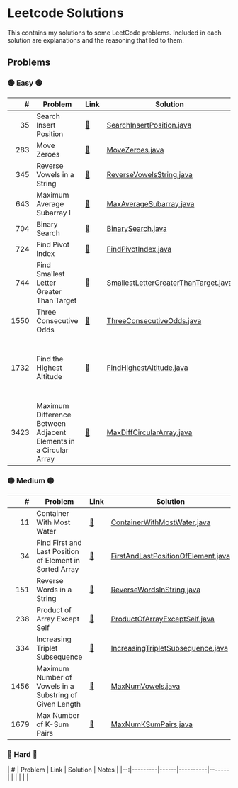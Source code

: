 <H1> Leetcode Solutions </H1> 
This contains my solutions to some LeetCode problems. Included in each solution are explanations and the reasoning that led to them. 



<H2> Problems </H2>

<H3> 🟢 Easy 🟢 </H3>

| # | Problem | Link | Solution | Notes |
|--:|---------|------|----------|-------|
| 35 | Search Insert Position | [🔗](https://leetcode.com/problems/search-insert-position/) | [SearchInsertPosition.java](src/Easy/SearchInsertPosition_35.java) | Binary Search | 
| 283 | Move Zeroes | [🔗](https://leetcode.com/problems/move-zeroes/description/) | [MoveZeroes.java](src/Easy/MoveZeroes_283.java) | |
| 345 | Reverse Vowels in a String | [🔗](https://leetcode.com/problems/reverse-vowels-of-a-string/description/) | [ReverseVowelsString.java](src/Easy/ReverseVowelsString_345.java) | Stack |
| 643 | Maximum Average Subarray I | [🔗](https://leetcode.com/problems/maximum-average-subarray-i/) | [MaxAverageSubarray.java](src/Easy/MaxAverageSubarray_643.java) | |
| 704 | Binary Search | [🔗](https://leetcode.com/problems/binary-search/) | [BinarySearch.java](src/Easy/BinarySearch_704.java) | Binary Search | 
| 724 | Find Pivot Index | [🔗](https://leetcode.com/problems/find-pivot-index/) | [FindPivotIndex.java](src/Easy/FindPivotIndex_724.java)| | 
| 744 | Find Smallest Letter Greater Than Target | [🔗](https://leetcode.com/problems/find-smallest-letter-greater-than-target/) | [SmallestLetterGreaterThanTarget.java](src/Easy/SmallestLetterGreaterThanTarget_744.java) | Binary Search | 
| 1550 | Three Consecutive Odds | [🔗](https://leetcode.com/problems/three-consecutive-odds/description/) | [ThreeConsecutiveOdds.java](src/Easy/ThreeConsecutiveOdds_1550.java) | |
| 1732 | Find the Highest Altitude |[🔗](https://leetcode.com/problems/find-the-highest-altitude/) | [FindHighestAltitude.java](src/Easy/FindHighestAltitude_1732.java) | Could replace for loop with for-each? |
| 3423 |Maximum Difference Between Adjacent Elements in a Circular Array| [🔗](https://leetcode.com/problems/maximum-difference-between-adjacent-elements-in-a-circular-array/description/) | [MaxDiffCircularArray.java](src/Easy/MaxDiffCircularArray_3423.java) |  |


<H3> 🟡 Medium 🟡 </H3>

| # | Problem | Link | Solution | Notes |
|--:|---------|------|----------|-------|
| 11 | Container With Most Water |  [🔗](https://leetcode.com/problems/container-with-most-water/) | [ContainerWithMostWater.java](src/Medium/ContainerWithMostWater_11.java) | Two Pointer Approach |
| 34 | Find First and Last Position of Element in Sorted Array | [🔗](https://leetcode.com/problems/find-first-and-last-position-of-element-in-sorted-array/) | [FirstAndLastPositionOfElement.java](src/Medium/FirstAndLastPositionOfElement_34.java) | Binary Search | 
| 151 | Reverse Words in a String | [🔗](https://leetcode.com/problems/reverse-vowels-of-a-string/description/) | [ReverseWordsInString.java](src/Medium/ReverseWordsInString_151.java)
| 238 | Product of Array Except Self | [🔗](https://leetcode.com/problems/product-of-array-except-self/description/) | [ProductOfArrayExceptSelf.java](src/Medium/ProductOfArrayExceptSelf_238.java) | |
| 334 | Increasing Triplet Subsequence |  [🔗](https://leetcode.com/problems/increasing-triplet-subsequence/description/) | [IncreasingTripletSubsequence.java](src/Medium/IncreasingTripletSubsequence_334.java) | | 
| 1456 | Maximum Number of Vowels in a Substring of Given Length | [🔗](https://leetcode.com/problems/maximum-number-of-vowels-in-a-substring-of-given-length/description/) | [MaxNumVowels.java](src/Medium/MaxNumVowels_1456.java)| Sliding Window |
| 1679 | Max Number of K-Sum Pairs | [🔗](http://leetcode.com/problems/max-number-of-k-sum-pairs/) | [MaxNumKSumPairs.java](src/Medium/MaxNumOfKSumPairs_1679.java) | |

<H3> 🔴 Hard 🔴 </H3>
| # | Problem | Link | Solution | Notes |
|--:|---------|------|----------|-------|
| |  | |  |
